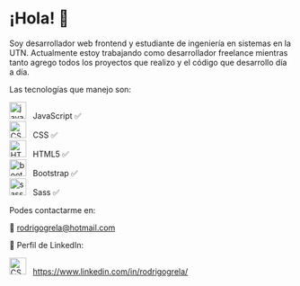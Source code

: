 # ¡Hola! 🤝


 Soy desarrollador web frontend y estudiante de ingeniería en sistemas en la UTN. Actualmente estoy trabajando como desarrollador freelance mientras tanto agrego todos los proyectos que realizo y el código que desarrollo día a día.
 
  Las tecnologías que manejo son: </br>
  
   <img src="https://github.com/GrelaR/GrelaR/blob/main/javascript.png" alt="javascript icon"  height="30"/>&nbsp;&nbsp; JavaScript ✅</br>
   <img src="https://github.com/GrelaR/GrelaR/blob/main/CSS.png" alt="CSS icon"  height="30"/>&nbsp;&nbsp; CSS ✅</br>
   <img src="https://github.com/GrelaR/GrelaR/blob/main/HTML5.png" alt="HTML5 icon"  height="30"/>&nbsp;&nbsp; HTML5 ✅</br>
   <img src="https://github.com/GrelaR/GrelaR/blob/main/bootstrap-icon.png" alt="bootstrap icon"  height="30"/>&nbsp;&nbsp; Bootstrap ✅</br>
   <img src="https://github.com/GrelaR/GrelaR/blob/main/sass-icon.png" alt="sass icon"  height="30"/>&nbsp;&nbsp; Sass ✅</br>
   
 Podes contactarme en:

📨 rodrigogrela@hotmail.com
 
🔎 Perfil de LinkedIn:
  
   <img src="https://github.com/GrelaR/GrelaR/blob/main/linkedin.png" alt="CSS icon"  height="30"/>&nbsp;&nbsp; https://www.linkedin.com/in/rodrigogrela/
 
 
